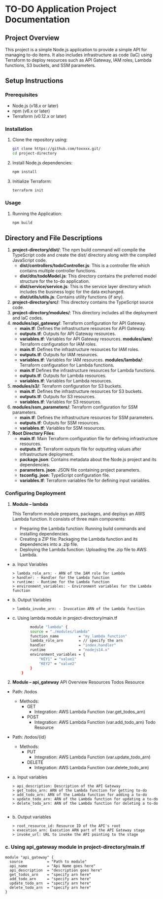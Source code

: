 # TO-DO Application Project Documentation

## Project Overview
This project is a simple Node.js application to provide a simple API for managing to-do items. It also includes infrastructure as code (IaC) using Terraform to deploy resources such as API Gateway, IAM roles, Lambda functions, S3 buckets, and SSM parameters.

## Setup Instructions

### Prerequisites
- Node.js (v18.x or later)
- npm (v6.x or later)
- Terraform (v0.12.x or later)

### Installation
1. Clone the repository using:
   ```sh
   git clone https://github.com/toxxxx.git/
   cd project-directory

2.	Install Node.js dependencies:

    ```sh
    npm install

3.	Initialize Terraform:

    ```sh
    terraform init

### Usage
1.	Running the Application:

    ```sh
    npm build

<!-- ### Deploying Infrastructure
1.	Apply the Terraform configuration:

   ```sh
    terraform apply -->


## Directory and File Descriptions

1.	**project-directory/dist/**: The npm build command will compile the TypeScript code and create the dist/ directory along with the compiled JavaScript code.
    -	**dist/controllers/todoController.js**: This is a controller file which contains multiple controller functions.
    -	**dist/dto/todoModel.js**: This directory contains the preferred model structure for the to-do application.
    -	**dist/service/service.js**: This is the service layer directory which includes the business logic for the data exchanged.
    -	**dist/utils/utils.js**: Contains utility functions (if any).
2.	**project-directory/src/**: This directory contains the TypeScript source code.
3.	**project-directory/modules/**: This directory includes all the deployment and IaC codes.
4.	**modules/api_gateway/**: Terraform configuration for API Gateway.
	- **main.tf**: Defines the infrastructure resources for API Gateway.
	- **outputs.tf**: Outputs for API Gateway resources.
	- **variables.tf**: Variables for API Gateway resources.
	**modules/iam/**: Terraform configuration for IAM roles.
	- **main.tf**: Defines the infrastructure resources for IAM roles.
	- **outputs.tf**: Outputs for IAM resources.
	- **variables.tf**: Variables for IAM resources.
	**modules/lambda/**: Terraform configuration for Lambda functions.
	- **main.tf** Defines the infrastructure resources for Lambda functions.
	- **outputs.tf**: Outputs for Lambda resources.
	- **variables.tf**: Variables for Lambda resources.
5.	**modules/s3/**: Terraform configuration for S3 buckets.
	- **main.tf**: Defines the infrastructure resources for S3 buckets.
	- **outputs.tf**: Outputs for S3 resources.
	- **variables.tf**: Variables for S3 resources.
6.	**modules/ssm_parameters/**: Terraform configuration for SSM parameters.
	-   **main.tf**: Defines the infrastructure resources for SSM parameters.
	-   **outputs.tf**: Outputs for SSM resources.
	-   **variables.tf**: Variables for SSM resources.
7.	**Root Directory Files**:
	-   **main.tf**: Main Terraform configuration file for defining infrastructure resources.
	-   **outputs.tf**: Terraform outputs file for outputting values after infrastructure       deployment.
	-   **package.json**: Contains metadata about the Node.js project and its dependencies.
	-   **parameters. json**: JSON file containing project parameters.
	-   **tsconfig. json**: TypeScript configuration file.
	-   **variables.tf**: Terraform variables file for defining input variables.


### Configuring Deployment
1.	**Module – lambda**

    This Terraform module prepares, packages, and deploys an AWS Lambda function. It consists of three main components:
    -	Preparing the Lambda function: Running build commands and installing dependencies.
    -	Creating a ZIP file: Packaging the Lambda function and its dependencies into a .zip file.
    -	Deploying the Lambda function: Uploading the .zip file to AWS Lambda.

- a.	Input Variables
    ```> function_name: - Name of the Lambda function
    > lambda_role_arn: - ARN of the IAM role for Lambda
    > handler: - Handler for the Lambda function
    > runtime: - Runtime for the Lambda function
    > environment_variables: - Environment variables for the Lambda function

- b.	Output Variables
    ```> lambda_function_name: - Name of the Lambda function
    > lambda_invoke_arn: - Invocation ARN of the Lambda function

- c.	Using lambda module in project-directory/main.tf
  
    ```sh
            module "lambda" {
            source = "./modules/lambda"
            function_name         = "my_lambda_function"
            lambda_role_arn       = // specify the arn
            handler               = "index.handler"
            runtime               = "nodejs14.x"
            environment_variables = {
                "KEY1" = "value1"
                "KEY2" = "value2"
            }
        }
2.	**Module – api_gateway**
API Overview
Resources
Todos Resource
-	Path: /todos
    -	Methods:
        -	GET
            -	Integration: AWS Lambda Function (var.get_todos_arn)
        -	POST
            -	Integration: AWS Lambda Function (var.add_todo_arn)
Todo Resource
-	Path: /todos/{id}
    -	Methods:
        -	PUT
            -	Integration: AWS Lambda Function (var.update_todo_arn)
        -	DELETE
            -	Integration: AWS Lambda Function (var.delete_todo_arn)

- a.	Input variables
    ```> api_name: Name of the API Gateway
    > api_description: Description of the API Gateway
    > get_todos_arn: ARN of the Lambda function for getting to-do
    > add_todo_arn: ARN of the Lambda function for adding a to-do
    > update_todo_arn: ARN of the Lambda function for updating a to-do
    > delete_todo_arn: ARN of the Lambda function for deleting a to-do


- b.	Output variables
    ```> api_id: ID of the API Gateway REST API
    > root_resource_id: Resource ID of the API's root
    > execution_arn: Execution ARN part of the API Gateway stage
    > invoke_url: URL to invoke the API pointing to the stage
    
### c. Using api_gateway module in project-directory/main.tf

```hcl
module "api_gateway" {
  source           = "Path to module"
  api_name         = "Api Name goes here"
  api_description  = "description goes here"
  get_todos_arn    = "specify arn here"
  add_todo_arn     = "specify arn here"
  update_todo_arn  = "specify arn here"
  delete_todo_arn  = "specify arn here"
}


